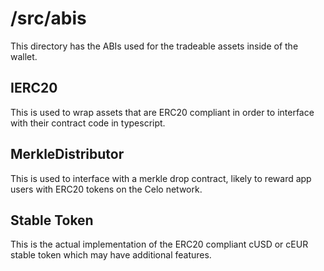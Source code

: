 # /src/abis

This directory has the ABIs used for the tradeable assets inside of the wallet.

## IERC20

This is used to wrap assets that are ERC20 compliant in order to interface with their contract code in typescript.

## MerkleDistributor

This is used to interface with a merkle drop contract, likely to reward app users with ERC20 tokens on the Celo network.

## Stable Token

This is the actual implementation of the ERC20 compliant cUSD or cEUR stable token which may have additional features.
